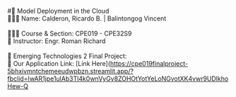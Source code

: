 #👋 Model Deployment in the Cloud<br/> 
👩🏻‍💻 Name: Calderon, Ricardo B.  |  Balintongog Vincent<br/>  
👩🏻‍🎓 Course & Section:  CPE019 - CPE32S9<br/> 
🎨 Instructor: Engr. Roman Richard<br/>  
🌷 Emerging Technologies 2 Final Project:<br/> 
💭 Our Application Link: [Link Here](https://cpe019finalproject-5bhxivmntchemeeudwpbzn.streamlit.app/?fbclid=IwAR1jpe1ulAb3Tl4k0wnVyGy8ZOHOtYotYeLoNGvotXK4vwr9UDlkhoHew-Q<br/> 
